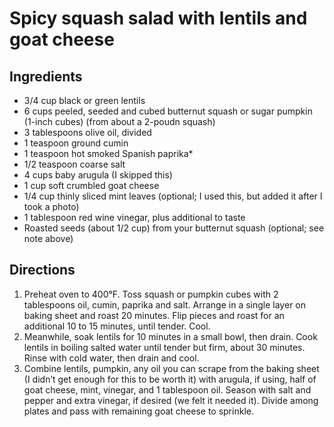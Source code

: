 Spicy squash salad with lentils and goat cheese
=========

Ingredients
---------
 * 3/4 cup black or green lentils
 * 6 cups peeled, seeded and cubed butternut squash or sugar pumpkin (1-inch cubes) (from about a 2-poudn squash)
 * 3 tablespoons olive oil, divided
 * 1 teaspoon ground cumin
 * 1 teaspoon hot smoked Spanish paprika*
 * 1/2 teaspoon coarse salt
 * 4 cups baby arugula (I skipped this)
 * 1 cup soft crumbled goat cheese
 * 1/4 cup thinly sliced mint leaves (optional; I used this, but added it after I took a photo)
 * 1 tablespoon red wine vinegar, plus additional to taste
 * Roasted seeds (about 1/2 cup) from your butternut squash (optional; see note above)

Directions
---------
 1. Preheat oven to 400°F. Toss squash or pumpkin cubes with 2 tablespoons oil, cumin, paprika and salt. Arrange in a single layer on baking sheet and roast 20 minutes. Flip pieces and roast for an additional 10 to 15 minutes, until tender. Cool.
 2. Meanwhile, soak lentils for 10 minutes in a small bowl, then drain. Cook lentils in boiling salted water until tender but firm, about 30 minutes. Rinse with cold water, then drain and cool.
 3. Combine lentils, pumpkin, any oil you can scrape from the baking sheet (I didn’t get enough for this to be worth it) with arugula, if using, half of goat cheese, mint, vinegar, and 1 tablespoon oil. Season with salt and pepper and extra vinegar, if desired (we felt it needed it). Divide among plates and pass with remaining goat cheese to sprinkle.
